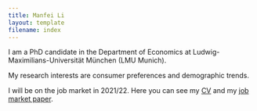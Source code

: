 ```yaml
---
title: Manfei Li
layout: template
filename: index
--- 
```


I am a PhD candidate in the Department of Economics at Ludwig-Maximilians-Universität München (LMU Munich).

My research interests are consumer preferences and demographic trends.

I will be on the job market in 2021/22. Here you can see my [CV](download/cv_manfei_li.pdf 'cv_manfei_li.pdf') and my [job market paper](download/jmp_manfei_li.pdf 'jmp_manfei_li.pdf').

